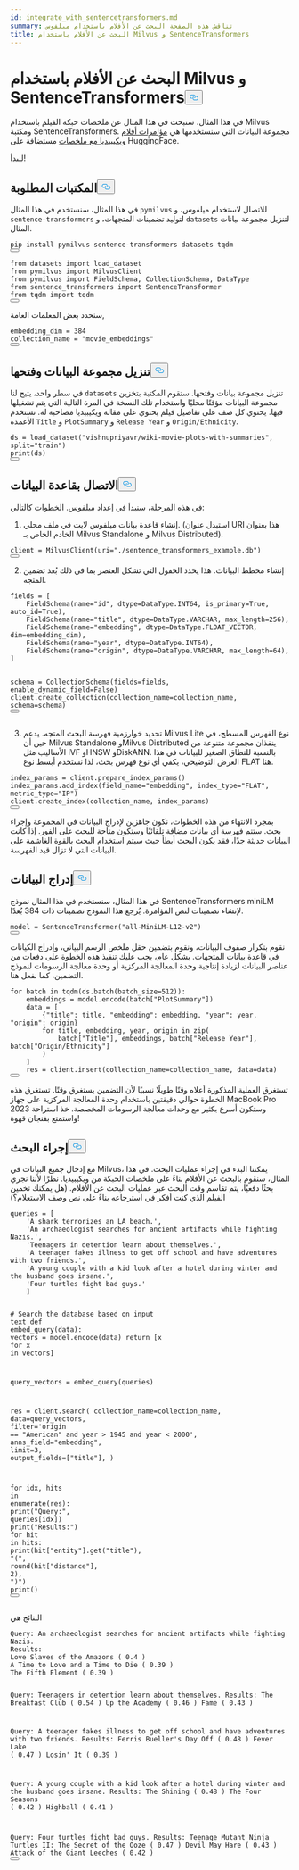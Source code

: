 ```yaml
---
id: integrate_with_sentencetransformers.md
summary: تناقش هذه الصفحة البحث عن الأفلام باستخدام ميلفوس
title: البحث عن الأفلام باستخدام Milvus و SentenceTransformers
---
```

<h1 id="Movie-Search-Using-Milvus-and-SentenceTransformers" class="common-anchor-header">البحث عن الأفلام باستخدام Milvus و SentenceTransformers<button data-href="#Movie-Search-Using-Milvus-and-SentenceTransformers" class="anchor-icon" translate="no">
      <svg translate="no"
        aria-hidden="true"
        focusable="false"
        height="20"
        version="1.1"
        viewBox="0 0 16 16"
        width="16"
      >
        <path
          fill="#0092E4"
          fill-rule="evenodd"
          d="M4 9h1v1H4c-1.5 0-3-1.69-3-3.5S2.55 3 4 3h4c1.45 0 3 1.69 3 3.5 0 1.41-.91 2.72-2 3.25V8.59c.58-.45 1-1.27 1-2.09C10 5.22 8.98 4 8 4H4c-.98 0-2 1.22-2 2.5S3 9 4 9zm9-3h-1v1h1c1 0 2 1.22 2 2.5S13.98 12 13 12H9c-.98 0-2-1.22-2-2.5 0-.83.42-1.64 1-2.09V6.25c-1.09.53-2 1.84-2 3.25C6 11.31 7.55 13 9 13h4c1.45 0 3-1.69 3-3.5S14.5 6 13 6z"
        ></path>
      </svg>
    </button></h1><p>في هذا المثال، سنبحث في هذا المثال عن ملخصات حبكة الفيلم باستخدام Milvus ومكتبة SentenceTransformers. مجموعة البيانات التي سنستخدمها هي <a href="https://huggingface.co/datasets/vishnupriyavr/wiki-movie-plots-with-summaries">مؤامرات أفلام ويكيبيديا مع ملخصات</a> مستضافة على HuggingFace.</p>
<p>لنبدأ!</p>
<h2 id="Required-Libraries" class="common-anchor-header">المكتبات المطلوبة<button data-href="#Required-Libraries" class="anchor-icon" translate="no">
      <svg translate="no"
        aria-hidden="true"
        focusable="false"
        height="20"
        version="1.1"
        viewBox="0 0 16 16"
        width="16"
      >
        <path
          fill="#0092E4"
          fill-rule="evenodd"
          d="M4 9h1v1H4c-1.5 0-3-1.69-3-3.5S2.55 3 4 3h4c1.45 0 3 1.69 3 3.5 0 1.41-.91 2.72-2 3.25V8.59c.58-.45 1-1.27 1-2.09C10 5.22 8.98 4 8 4H4c-.98 0-2 1.22-2 2.5S3 9 4 9zm9-3h-1v1h1c1 0 2 1.22 2 2.5S13.98 12 13 12H9c-.98 0-2-1.22-2-2.5 0-.83.42-1.64 1-2.09V6.25c-1.09.53-2 1.84-2 3.25C6 11.31 7.55 13 9 13h4c1.45 0 3-1.69 3-3.5S14.5 6 13 6z"
        ></path>
      </svg>
    </button></h2><p>في هذا المثال، سنستخدم في هذا المثال <code translate="no">pymilvus</code> للاتصال لاستخدام ميلفوس، و <code translate="no">sentence-transformers</code> لتوليد تضمينات المتجهات، و <code translate="no">datasets</code> لتنزيل مجموعة بيانات المثال.</p>
<pre><code translate="no" class="language-shell">pip install pymilvus sentence-transformers datasets tqdm
<button class="copy-code-btn"></button></code></pre>
<pre><code translate="no" class="language-python"><span class="hljs-keyword">from</span> datasets <span class="hljs-keyword">import</span> load_dataset
<span class="hljs-keyword">from</span> pymilvus <span class="hljs-keyword">import</span> MilvusClient
<span class="hljs-keyword">from</span> pymilvus <span class="hljs-keyword">import</span> FieldSchema, CollectionSchema, DataType
<span class="hljs-keyword">from</span> sentence_transformers <span class="hljs-keyword">import</span> SentenceTransformer
<span class="hljs-keyword">from</span> tqdm <span class="hljs-keyword">import</span> tqdm
<button class="copy-code-btn"></button></code></pre>
<p>سنحدد بعض المعلمات العامة,</p>
<pre><code translate="no" class="language-python">embedding_dim = <span class="hljs-number">384</span>
collection_name = <span class="hljs-string">&quot;movie_embeddings&quot;</span>
<button class="copy-code-btn"></button></code></pre>
<h2 id="Downloading-and-Opening-the-Dataset" class="common-anchor-header">تنزيل مجموعة البيانات وفتحها<button data-href="#Downloading-and-Opening-the-Dataset" class="anchor-icon" translate="no">
      <svg translate="no"
        aria-hidden="true"
        focusable="false"
        height="20"
        version="1.1"
        viewBox="0 0 16 16"
        width="16"
      >
        <path
          fill="#0092E4"
          fill-rule="evenodd"
          d="M4 9h1v1H4c-1.5 0-3-1.69-3-3.5S2.55 3 4 3h4c1.45 0 3 1.69 3 3.5 0 1.41-.91 2.72-2 3.25V8.59c.58-.45 1-1.27 1-2.09C10 5.22 8.98 4 8 4H4c-.98 0-2 1.22-2 2.5S3 9 4 9zm9-3h-1v1h1c1 0 2 1.22 2 2.5S13.98 12 13 12H9c-.98 0-2-1.22-2-2.5 0-.83.42-1.64 1-2.09V6.25c-1.09.53-2 1.84-2 3.25C6 11.31 7.55 13 9 13h4c1.45 0 3-1.69 3-3.5S14.5 6 13 6z"
        ></path>
      </svg>
    </button></h2><p>في سطر واحد، يتيح لنا <code translate="no">datasets</code> تنزيل مجموعة بيانات وفتحها. ستقوم المكتبة بتخزين مجموعة البيانات مؤقتًا محليًا واستخدام تلك النسخة في المرة التالية التي يتم تشغيلها فيها. يحتوي كل صف على تفاصيل فيلم يحتوي على مقالة ويكيبيديا مصاحبة له. نستخدم الأعمدة <code translate="no">Title</code> و <code translate="no">PlotSummary</code> و <code translate="no">Release Year</code> و <code translate="no">Origin/Ethnicity</code>.</p>
<pre><code translate="no" class="language-python">ds = load_dataset(<span class="hljs-string">&quot;vishnupriyavr/wiki-movie-plots-with-summaries&quot;</span>, split=<span class="hljs-string">&quot;train&quot;</span>)
<span class="hljs-built_in">print</span>(ds)
<button class="copy-code-btn"></button></code></pre>
<h2 id="Connecting-to-the-Database" class="common-anchor-header">الاتصال بقاعدة البيانات<button data-href="#Connecting-to-the-Database" class="anchor-icon" translate="no">
      <svg translate="no"
        aria-hidden="true"
        focusable="false"
        height="20"
        version="1.1"
        viewBox="0 0 16 16"
        width="16"
      >
        <path
          fill="#0092E4"
          fill-rule="evenodd"
          d="M4 9h1v1H4c-1.5 0-3-1.69-3-3.5S2.55 3 4 3h4c1.45 0 3 1.69 3 3.5 0 1.41-.91 2.72-2 3.25V8.59c.58-.45 1-1.27 1-2.09C10 5.22 8.98 4 8 4H4c-.98 0-2 1.22-2 2.5S3 9 4 9zm9-3h-1v1h1c1 0 2 1.22 2 2.5S13.98 12 13 12H9c-.98 0-2-1.22-2-2.5 0-.83.42-1.64 1-2.09V6.25c-1.09.53-2 1.84-2 3.25C6 11.31 7.55 13 9 13h4c1.45 0 3-1.69 3-3.5S14.5 6 13 6z"
        ></path>
      </svg>
    </button></h2><p>في هذه المرحلة، سنبدأ في إعداد ميلفوس. الخطوات كالتالي:</p>
<ol>
<li>إنشاء قاعدة بيانات ميلفوس لايت في ملف محلي. (استبدل عنوان URI هذا بعنوان الخادم الخاص بـ Milvus Standalone و Milvus Distributed).</li>
</ol>
<pre><code translate="no" class="language-python">client = MilvusClient(uri=<span class="hljs-string">&quot;./sentence_transformers_example.db&quot;</span>)
<button class="copy-code-btn"></button></code></pre>
<ol start="2">
<li>إنشاء مخطط البيانات. هذا يحدد الحقول التي تشكل العنصر بما في ذلك بُعد تضمين المتجه.</li>
</ol>
<pre><code translate="no" class="language-python">fields = [
    FieldSchema(name=<span class="hljs-string">&quot;id&quot;</span>, dtype=DataType.INT64, is_primary=<span class="hljs-literal">True</span>, auto_id=<span class="hljs-literal">True</span>),
    FieldSchema(name=<span class="hljs-string">&quot;title&quot;</span>, dtype=DataType.VARCHAR, max_length=<span class="hljs-number">256</span>),
    FieldSchema(name=<span class="hljs-string">&quot;embedding&quot;</span>, dtype=DataType.FLOAT_VECTOR, dim=embedding_dim),
    FieldSchema(name=<span class="hljs-string">&quot;year&quot;</span>, dtype=DataType.INT64),
    FieldSchema(name=<span class="hljs-string">&quot;origin&quot;</span>, dtype=DataType.VARCHAR, max_length=<span class="hljs-number">64</span>),
]

schema = CollectionSchema(fields=fields, enable_dynamic_field=<span class="hljs-literal">False</span>)
client.create_collection(collection_name=collection_name, schema=schema)
<button class="copy-code-btn"></button></code></pre>
<ol start="3">
<li>تحديد خوارزمية فهرسة البحث المتجه. يدعم Milvus Lite نوع الفهرس المسطح، في حين أن Milvus Standalone وMilvus Distributed ينفذان مجموعة متنوعة من الأساليب مثل IVF وHNSW وDiskANN. بالنسبة للنطاق الصغير للبيانات في هذا العرض التوضيحي، يكفي أي نوع فهرس بحث، لذا نستخدم أبسط نوع FLAT هنا.</li>
</ol>
<pre><code translate="no" class="language-python">index_params = client.prepare_index_params()
index_params.add_index(field_name=<span class="hljs-string">&quot;embedding&quot;</span>, index_type=<span class="hljs-string">&quot;FLAT&quot;</span>, metric_type=<span class="hljs-string">&quot;IP&quot;</span>)
client.create_index(collection_name, index_params)
<button class="copy-code-btn"></button></code></pre>
<p>بمجرد الانتهاء من هذه الخطوات، نكون جاهزين لإدراج البيانات في المجموعة وإجراء بحث. ستتم فهرسة أي بيانات مضافة تلقائيًا وستكون متاحة للبحث على الفور. إذا كانت البيانات حديثة جدًا، فقد يكون البحث أبطأ حيث سيتم استخدام البحث بالقوة الغاشمة على البيانات التي لا تزال قيد الفهرسة.</p>
<h2 id="Inserting-the-Data" class="common-anchor-header">إدراج البيانات<button data-href="#Inserting-the-Data" class="anchor-icon" translate="no">
      <svg translate="no"
        aria-hidden="true"
        focusable="false"
        height="20"
        version="1.1"
        viewBox="0 0 16 16"
        width="16"
      >
        <path
          fill="#0092E4"
          fill-rule="evenodd"
          d="M4 9h1v1H4c-1.5 0-3-1.69-3-3.5S2.55 3 4 3h4c1.45 0 3 1.69 3 3.5 0 1.41-.91 2.72-2 3.25V8.59c.58-.45 1-1.27 1-2.09C10 5.22 8.98 4 8 4H4c-.98 0-2 1.22-2 2.5S3 9 4 9zm9-3h-1v1h1c1 0 2 1.22 2 2.5S13.98 12 13 12H9c-.98 0-2-1.22-2-2.5 0-.83.42-1.64 1-2.09V6.25c-1.09.53-2 1.84-2 3.25C6 11.31 7.55 13 9 13h4c1.45 0 3-1.69 3-3.5S14.5 6 13 6z"
        ></path>
      </svg>
    </button></h2><p>في هذا المثال، سنستخدم في هذا المثال نموذج SentenceTransformers miniLM لإنشاء تضمينات لنص المؤامرة. يُرجع هذا النموذج تضمينات ذات 384 بُعدًا.</p>
<pre><code translate="no" class="language-python">model = SentenceTransformer(<span class="hljs-string">&quot;all-MiniLM-L12-v2&quot;</span>)
<button class="copy-code-btn"></button></code></pre>
<p>نقوم بتكرار صفوف البيانات، ونقوم بتضمين حقل ملخص الرسم البياني، وإدراج الكيانات في قاعدة بيانات المتجهات. بشكل عام، يجب عليك تنفيذ هذه الخطوة على دفعات من عناصر البيانات لزيادة إنتاجية وحدة المعالجة المركزية أو وحدة معالجة الرسومات لنموذج التضمين، كما نفعل هنا.</p>
<pre><code translate="no" class="language-python"><span class="hljs-keyword">for</span> batch <span class="hljs-keyword">in</span> tqdm(ds.batch(batch_size=<span class="hljs-number">512</span>)):
    embeddings = model.encode(batch[<span class="hljs-string">&quot;PlotSummary&quot;</span>])
    data = [
        {<span class="hljs-string">&quot;title&quot;</span>: title, <span class="hljs-string">&quot;embedding&quot;</span>: embedding, <span class="hljs-string">&quot;year&quot;</span>: year, <span class="hljs-string">&quot;origin&quot;</span>: origin}
        <span class="hljs-keyword">for</span> title, embedding, year, origin <span class="hljs-keyword">in</span> <span class="hljs-built_in">zip</span>(
            batch[<span class="hljs-string">&quot;Title&quot;</span>], embeddings, batch[<span class="hljs-string">&quot;Release Year&quot;</span>], batch[<span class="hljs-string">&quot;Origin/Ethnicity&quot;</span>]
        )
    ]
    res = client.insert(collection_name=collection_name, data=data)
<button class="copy-code-btn"></button></code></pre>
<div class="alert note">
<p>تستغرق العملية المذكورة أعلاه وقتًا طويلًا نسبيًا لأن التضمين يستغرق وقتًا. تستغرق هذه الخطوة حوالي دقيقتين باستخدام وحدة المعالجة المركزية على جهاز MacBook Pro 2023 وستكون أسرع بكثير مع وحدات معالجة الرسومات المخصصة. خذ استراحة واستمتع بفنجان قهوة!</p>
</div>
<h2 id="Performing-the-Search" class="common-anchor-header">إجراء البحث<button data-href="#Performing-the-Search" class="anchor-icon" translate="no">
      <svg translate="no"
        aria-hidden="true"
        focusable="false"
        height="20"
        version="1.1"
        viewBox="0 0 16 16"
        width="16"
      >
        <path
          fill="#0092E4"
          fill-rule="evenodd"
          d="M4 9h1v1H4c-1.5 0-3-1.69-3-3.5S2.55 3 4 3h4c1.45 0 3 1.69 3 3.5 0 1.41-.91 2.72-2 3.25V8.59c.58-.45 1-1.27 1-2.09C10 5.22 8.98 4 8 4H4c-.98 0-2 1.22-2 2.5S3 9 4 9zm9-3h-1v1h1c1 0 2 1.22 2 2.5S13.98 12 13 12H9c-.98 0-2-1.22-2-2.5 0-.83.42-1.64 1-2.09V6.25c-1.09.53-2 1.84-2 3.25C6 11.31 7.55 13 9 13h4c1.45 0 3-1.69 3-3.5S14.5 6 13 6z"
        ></path>
      </svg>
    </button></h2><p>مع إدخال جميع البيانات في Milvus، يمكننا البدء في إجراء عمليات البحث. في هذا المثال، سنقوم بالبحث عن الأفلام بناءً على ملخصات الحبكة من ويكيبيديا. نظرًا لأننا نجري بحثًا دفعيًا، يتم تقاسم وقت البحث عبر عمليات البحث عن الأفلام. (هل يمكنك تخمين الفيلم الذي كنت أفكر في استرجاعه بناءً على نص وصف الاستعلام؟)</p>
<pre><code translate="no" class="language-python">queries = [
    <span class="hljs-string">&#x27;A shark terrorizes an LA beach.&#x27;</span>,
    <span class="hljs-string">&#x27;An archaeologist searches for ancient artifacts while fighting Nazis.&#x27;</span>,
    <span class="hljs-string">&#x27;Teenagers in detention learn about themselves.&#x27;</span>,
    <span class="hljs-string">&#x27;A teenager fakes illness to get off school and have adventures with two friends.&#x27;</span>,
    <span class="hljs-string">&#x27;A young couple with a kid look after a hotel during winter and the husband goes insane.&#x27;</span>,
    <span class="hljs-string">&#x27;Four turtles fight bad guys.&#x27;</span>
    ]

<span class="hljs-comment"># Search the database based on input text</span>
<span class="hljs-keyword">def</span> <span class="hljs-title function_">embed_query</span>(<span class="hljs-params">data</span>):
    vectors = model.encode(data)
    <span class="hljs-keyword">return</span> [x <span class="hljs-keyword">for</span> x <span class="hljs-keyword">in</span> vectors]


query_vectors = embed_query(queries)

res = client.search(
    collection_name=collection_name,
    data=query_vectors,
    <span class="hljs-built_in">filter</span>=<span class="hljs-string">&#x27;origin == &quot;American&quot; and year &gt; 1945 and year &lt; 2000&#x27;</span>,
    anns_field=<span class="hljs-string">&quot;embedding&quot;</span>,
    limit=<span class="hljs-number">3</span>,
    output_fields=[<span class="hljs-string">&quot;title&quot;</span>],
)

<span class="hljs-keyword">for</span> idx, hits <span class="hljs-keyword">in</span> <span class="hljs-built_in">enumerate</span>(res):
    <span class="hljs-built_in">print</span>(<span class="hljs-string">&quot;Query:&quot;</span>, queries[idx])
    <span class="hljs-built_in">print</span>(<span class="hljs-string">&quot;Results:&quot;</span>)
    <span class="hljs-keyword">for</span> hit <span class="hljs-keyword">in</span> hits:
        <span class="hljs-built_in">print</span>(hit[<span class="hljs-string">&quot;entity&quot;</span>].get(<span class="hljs-string">&quot;title&quot;</span>), <span class="hljs-string">&quot;(&quot;</span>, <span class="hljs-built_in">round</span>(hit[<span class="hljs-string">&quot;distance&quot;</span>], <span class="hljs-number">2</span>), <span class="hljs-string">&quot;)&quot;</span>)
    <span class="hljs-built_in">print</span>()
<button class="copy-code-btn"></button></code></pre>
<p>النتائج هي</p>
<pre><code translate="no" class="language-shell">Query: An archaeologist searches for ancient artifacts while fighting Nazis.
Results:
Love Slaves of the Amazons ( 0.4 )
A Time to Love and a Time to Die ( 0.39 )
The Fifth Element ( 0.39 )

Query: Teenagers in detention learn about themselves.
Results:
The Breakfast Club ( 0.54 )
Up the Academy ( 0.46 )
Fame ( 0.43 )

Query: A teenager fakes illness to get off school and have adventures with two friends.
Results:
Ferris Bueller&#x27;s Day Off ( 0.48 )
Fever Lake ( 0.47 )
Losin&#x27; It ( 0.39 )

Query: A young couple with a kid look after a hotel during winter and the husband goes insane.
Results:
The Shining ( 0.48 )
The Four Seasons ( 0.42 )
Highball ( 0.41 )

Query: Four turtles fight bad guys.
Results:
Teenage Mutant Ninja Turtles II: The Secret of the Ooze ( 0.47 )
Devil May Hare ( 0.43 )
Attack of the Giant Leeches ( 0.42 )
<button class="copy-code-btn"></button></code></pre>
